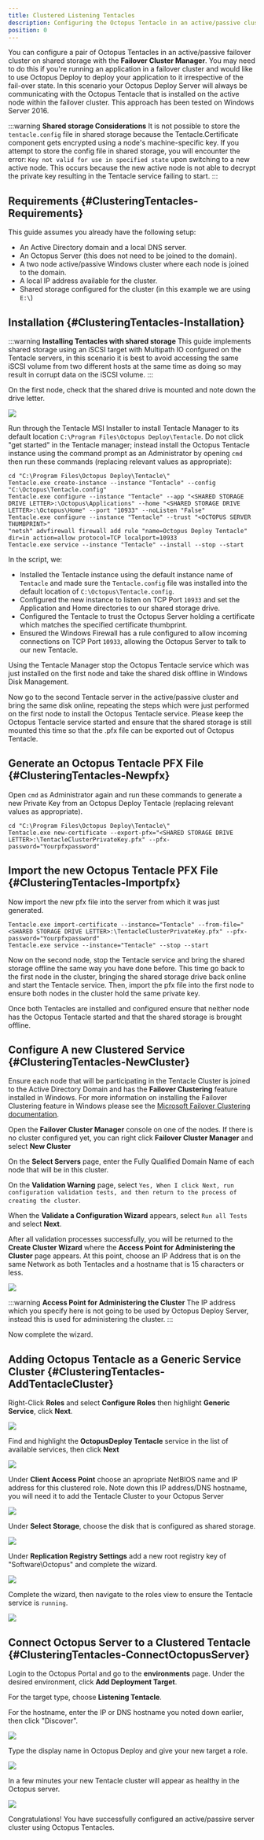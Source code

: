 ```yaml
---
title: Clustered Listening Tentacles
description: Configuring the Octopus Tentacle in an active/passive cluster. 
position: 0
---
```


You can configure a pair of Octopus Tentacles in an active/passive failover cluster on shared storage with the **Failover Cluster Manager**. You may need to do this if you're running an application in a failover cluster and would like to use Octopus Deploy to deploy your application to it irrespective of the fail-over state. In this scenario your Octopus Deploy Server will always be communicating with the Octopus Tentacle that is installed on the active node within the failover cluster. This approach has been tested on Windows Server 2016. 

:::warning
**Shared storage Considerations**
It is not possible to store the `tentacle.config` file in shared storage because the Tentacle.Certificate component gets encrypted using a node's machine-specific key. If you attempt to store the config file in shared storage, you will encounter the error: `Key not valid for use in specified state` upon switching to a new active node. This occurs because the new active node is not able to decrypt the private key resulting in the Tentacle service failing to start.
:::

## Requirements {#ClusteringTentacles-Requirements}

This guide assumes you already have the following setup:

- An Active Directory domain and a local DNS server.
- An Octopus Server (this does not need to be joined to the domain).
- A two node active/passive Windows cluster where each node is joined to the domain.
- A local IP address available for the cluster.
- Shared storage configured for the cluster (in this example we are using `E:\`)

## Installation {#ClusteringTentacles-Installation}

:::warning
**Installing Tentacles with shared storage**
This guide implements shared storage using an iSCSI target with Multipath IO confgured on the Tentacle servers, in this scenario it is best to avoid accessing the same iSCSI volume from two different hosts at the same time as doing so may result in corrupt data on the iSCSI volume.
:::

On the first node, check that the shared drive is mounted and note down the drive letter.

*![](/docs/images/clustered-listening-tentacles/shared-disk-properties.jpg)*

Run through the Tentacle MSI Installer to install Tentacle Manager to its default location `C:\Program Files\Octopus Deploy\Tentacle`. Do not click "get started" in the Tentacle manager; instead install the Octopus Tentacle instance using the command prompt as an Administrator by opening `cmd` then run these commands (replacing relevant values as appropriate):

```batchfile
cd "C:\Program Files\Octopus Deploy\Tentacle\"
Tentacle.exe create-instance --instance "Tentacle" --config "C:\Octopus\Tentacle.config"
Tentacle.exe configure --instance "Tentacle" --app "<SHARED STORAGE DRIVE LETTER>:\Octopus\Applications" --home "<SHARED STORAGE DRIVE LETTER>:\Octopus\Home" --port "10933" --noListen "False"
Tentacle.exe configure --instance "Tentacle" --trust "<OCTOPUS SERVER THUMBPRINT>"
"netsh" advfirewall firewall add rule "name=Octopus Deploy Tentacle" dir=in action=allow protocol=TCP localport=10933
Tentacle.exe service --instance "Tentacle" --install --stop --start
```
In the script, we:
 - Installed the Tentacle instance using the default instance name of `Tentacle` and made sure the `Tentacle.config` file was installed into the default location of `C:\Octopus\Tentacle.config`.
 - Configured the new instance to listen on TCP Port `10933` and set the Application and Home directories to our shared storage drive.
 - Configured the Tentacle to trust the Octopus Server holding a certificate which matches the specified certificate thumbprint.
 - Ensured the Windows Firewall has a rule configured to allow incoming connections on TCP Port `10933`, allowing the Octopus Server to talk to our new Tentacle.

Using the Tentacle Manager stop the Octopus Tentacle service which was just installed on the first node and take the shared disk offline in Windows Disk Management. 

Now go to the second Tentacle server in the active/passive cluster and bring the same disk online, repeating the steps which were just performed on the first node to install the Octopus Tentacle service. Please keep the Octopus Tentacle service started and ensure that the shared storage is still mounted this time so that the .pfx file can be exported out of Octopus Tentacle.

## Generate an Octopus Tentacle PFX File {#ClusteringTentacles-Newpfx}

Open `cmd` as Administrator again and run these commands to generate a new Private Key from an Octopus Deploy Tentacle (replacing relevant values as appropriate).
```batchfile
cd "C:\Program Files\Octopus Deploy\Tentacle\"
Tentacle.exe new-certificate --export-pfx="<SHARED STORAGE DRIVE LETTER>:\TentacleClusterPrivateKey.pfx" --pfx-password="Yourpfxpassword"
```

## Import the new Octopus Tentacle PFX File {#ClusteringTentacles-Importpfx}

Now import the new pfx file into the server from which it was just generated.
```batchfile
Tentacle.exe import-certificate --instance="Tentacle" --from-file="<SHARED STORAGE DRIVE LETTER>:\TentacleClusterPrivateKey.pfx" --pfx-password="Yourpfxpassword"
Tentacle.exe service --instance="Tentacle" --stop --start
```

Now on the second node, stop the Tentacle service and bring the shared storage offline the same way you have done before. This time go back to the first node in the cluster, bringing the shared storage drive back online and start the Tentacle service. Then, import the pfx file into the first node to ensure both nodes in the cluster hold the same private key. 

Once both Tentacles are installed and configured ensure that neither node has the Octopus Tentacle started and that the shared storage is brought offline.

## Configure A new Clustered Service {#ClusteringTentacles-NewCluster}

Ensure each node that will be participating in the Tentacle Cluster is joined to the Active Directory Domain and has the **Failover Clustering** feature installed in Windows. For more information on installing the Failover Clustering feature in Windows please see the  [Microsoft Failover Clustering documentation](https://blogs.msdn.microsoft.com/clustering/2012/04/06/installing-the-failover-cluster-feature-and-tools-in-windows-server-2012/ "installing the failover cluster service feature and toold in windows server 2012").

Open the **Failover Cluster Manager** console on one of the nodes. If there is no cluster configured yet, you can right click **Failover Cluster Manager** and select **New Cluster**

On the **Select Servers** page, enter the Fully Qualified Domain Name of each node that will be in this cluster.

On the **Validation Warning** page, select `Yes, When I click Next, run configuration validation tests, and then return to the process of creating the cluster`.

When the **Validate a Configuration Wizard** appears, select `Run all Tests` and select **Next**.

After all validation processes successfully, you will be returned to the **Create Cluster Wizard** where the **Access Point for Administering the Cluster** page appears. At this point, choose an IP Address that is on the same Network as both Tentacles and a hostname that is 15 characters or less. 

*![](/docs/images/clustered-listening-tentacles/configure-clusterhostname.jpg)*

:::warning
**Access Point for Administering the Cluster**
The IP address which you specify here is not going to be used by Octopus Deploy Server, instead this is used for administering the cluster.
:::

Now complete the wizard.

## Adding Octopus Tentacle as a Generic Service Cluster {#ClusteringTentacles-AddTentacleCluster}

Right-Click **Roles** and select **Configure Roles** then highlight **Generic Service**, click **Next**.

*![](/docs/images/clustered-listening-tentacles/cluster-newrolewizard-servicetype.jpg)*

Find and highlight the **OctopusDeploy Tentacle** service in the list of available services, then click **Next**

*![](/docs/images/clustered-listening-tentacles/cluster-newrolewizard-selectservice.jpg)*

Under **Client Access Point** choose an apropriate NetBIOS name and IP address for this clustered role. Note down this IP address/DNS hostname, you will need it to add the Tentacle Cluster to your Octopus Server

*![](/docs/images/clustered-listening-tentacles/cluster-newrolewizard-clientaccess.jpg)*

Under **Select Storage**, choose the disk that is configured as shared storage.

*![](/docs/images/clustered-listening-tentacles/cluster-newrolewizard-storage.jpg)*

Under **Replication Registry Settings** add a new root registry key of "Software\Octopus" and complete the wizard.

*![](/docs/images/clustered-listening-tentacles/cluster-newrolewizard-key.jpg)*

Complete the wizard, then navigate to the roles view to ensure the Tentacle service is `running`.

*![](/docs/images/clustered-listening-tentacles/cluster-complete.jpg)*

## Connect Octopus Server to a Clustered Tentacle {#ClusteringTentacles-ConnectOctopusServer}

Login to the Octopus Portal and go to the **environments** page. Under the desired environment, click **Add Deployment Target**.

For the target type, choose **Listening Tentacle**.

For the hostname, enter the IP or DNS hostname you noted down earlier, then click "Discover".

*![](/docs/images/clustered-listening-tentacles/server-discovertentacle.jpg)*

Type the display name in Octopus Deploy and give your new target a role.

*![](/docs/images/clustered-listening-tentacles/server-identifytarget.jpg)*

In a few minutes your new Tentacle cluster will appear as healthy in the Octopus server.

*![](/docs/images/clustered-listening-tentacles/server-targethealthy.jpg)*

Congratulations! You have successfully configured an active/passive server cluster using Octopus Tentacles.
